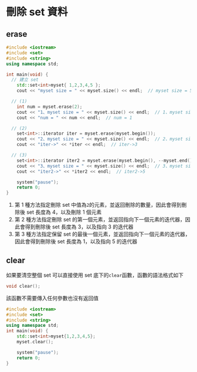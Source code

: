 # 刪除 set 資料

## erase

```cpp
#include <iostream>
#include <set>
#include <string>
using namespace std;

int main(void) {
  // 建立 set
	std::set<int>myset{ 1,2,3,4,5 };
	cout << "myset size = " << myset.size() << endl;  // myset size = 5

  // (1)
	int num = myset.erase(2);
	cout << "1、myset size = " << myset.size() << endl;  // 1、myset size = 4
	cout << "num = " << num << endl;  // num = 1

  // (2)
	set<int>::iterator iter = myset.erase(myset.begin());
	cout << "2、myset size = " << myset.size() << endl;  // 2、myset size = 3
	cout << "iter->" << *iter << endl;  // iter->3

  // (3)
	set<int>::iterator iter2 = myset.erase(myset.begin(), --myset.end());
	cout << "3、myset size = " << myset.size() << endl;  // 3、myset size = 1
	cout << "iter2->" << *iter2 << endl;  // iter2->5

	system("pause");
	return 0;
}
```

1. 第 1 種方法指定刪除 set 中值為`2`的元素，並返回刪除的數量，因此會得到刪除後 set 長度為 4，以及刪除 1 個元素
2. 第 2 種方法指定刪除 set 的第一個元素，並返回指向下一個元素的迭代器，因此會得到刪除後 set 長度為 3，以及指向 3 的迭代器
3. 第 3 種方法指定保留 set 的最後一個元素，並返回指向下一個元素的迭代器，因此會得到刪除後 set 長度為 1，以及指向 5 的迭代器

## clear

如果要清空整個 set 可以直接使用 set 底下的`clear`函數，函數的語法格式如下

```cpp
void clear();
```

該函數不需要傳入任何參數也沒有返回值

```cpp
#include <iostream>
#include <set>
#include <string>
using namespace std;
int main(void) {
    std::set<int>myset{1,2,3,4,5};
    myset.clear();

    system("pause");
    return 0;
}
```
